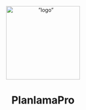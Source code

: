 <div align="center">
  <img src="https://github.com/PlanlamaPro/PlanlamaPro_Info/blob/main/assets/images/logo_transparent.png" alt=”logo” height="200px" widht="200px">
  <h1>PlanlamaPro</h1>
</div>

